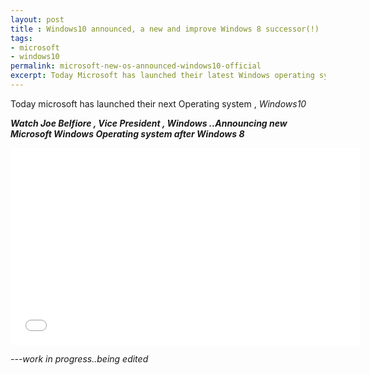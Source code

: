 ```yaml
---
layout: post
title : Windows10 announced, a new and improve Windows 8 successor(!)
tags:
- microsoft
- windows10
permalink: microsoft-new-os-announced-windows10-official
excerpt: Today Microsoft has launched their latest Windows operating system - Windows10(!)..under the leadership of their new CEO Satya Nadela.   Windows10 is in technical preview..but offers many changes over their previous metro UI focused Windows 8 version..this version aims to mix the best of both Windows7 and Windos8
---
```


Today microsoft has launched their next Operating system , <em>Windows10<em>

<strong> Watch Joe Belfiore , Vice President , Windows ..Announcing new Microsoft Windows Operating system after Windows 8 </strong>
 
<iframe width="560" height="315" src="//www.youtube.com/embed/84NI5fjTfpQ" frameborder="0" allowfullscreen></iframe>


---work in progress..being edited